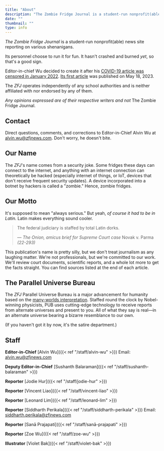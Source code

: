 ```yaml
---
title: "About"
description: "The Zombie Fridge Journal is a student-run nonprofit(able) news site reporting on various shenanigans."
date: ""
thumbnail: ""
type: info
---
```


*The Zombie Fridge Journal* is a student-run nonprofit(able) news site reporting on various shenanigans. 

Its personnel choose to run it for fun. It hasn't crashed and burned *yet*, so that's a good sign. 

Editor-in-chief Wu decided to create it after his [COVID-19 article was censored in January 2022](https://www.zfjnews.com/jan2022censorshipincident/). [Its first article](https://www.zfjnews.com/science-and-technology/2023/66-chance-world-exceeds-warming-threshold-before-2027/) was published on May 18, 2023. 

The *ZFJ* operates independently of any school authorities and is neither affiliated with nor endorsed by any of them.

*Any opinions expressed are of their respective writers and not* The Zombie Fridge Journal. 

## Contact

Direct questions, comments, and corrections to Editor-in-Chief Alvin Wu at alvin.wu@zfjnews.com. Don't worry, he doesn't bite. 

## Our Name

The *ZFJ*'s name comes from a security joke. Some fridges these days can connect to the internet, and anything with an internet connection can theoretically be hacked (especially internet of things, or IoT, devices that don't receive frequent security updates). A device incorporated into a botnet by hackers is called a "zombie." Hence, zombie fridges. 

## Our Motto

It's supposed to mean "always serious." But yeah, *of course it had to be in Latin.* Latin makes everything sound cooler. 

> The federal judiciary is staffed by total Latin dorks. 
> 
> — *The Onion, amicus brief for Supreme Court case* Novak v. Parma *(22-293)*

This publication's name is pretty silly, but we don't treat journalism as any laughing matter. We're not professionals, but we're committed to our work. We'll review court documents, scientific reports, and a whole lot more to get the facts straight. You can find sources listed at the end of each article. 

## The Parallel Universe Bureau

The *ZFJ* Parallel Universe Bureau is a major advancement for humanity based on the [many-worlds interpretation](https://en.wikipedia.org/wiki/Many-worlds_interpretation). Staffed round the clock by Nobel-winning physicists, PUB uses cutting-edge technology to receive reports from alternate universes and present to you. All of what they say is real—in an alternate universe bearing a bizarre resemblance to our own.

(If you haven't got it by now, it's the satire department.)

## Staff

**Editor-in-Chief** [Alvin Wu]({{< ref "/staff/alvin-wu" >}}) Email: alvin.wu@zfjnews.com

**Deputy Editor-in-Chief** [Sushanth Balaraman]({{< ref "/staff/sushanth-balaraman" >}})

**Reporter** [Jodie Hur]({{< ref "/staff/jodie-hur" >}})

**Reporter** [Vincent Liao]({{< ref "/staff/vincent-liao" >}})

**Reporter** [Leonard Lim]({{< ref "/staff/leonard-lim" >}})

**Reporter** [Siddharth Perikala]({{< ref "/staff/siddharth-perikala" >}}) Email: siddharth.perikala@zfjnews.com

**Reporter** [Sanā Prajapati]({{< ref "/staff/sanā-prajapati" >}})

**Reporter** [Zoe Wu]({{< ref "/staff/zoe-wu" >}})

**Illustrator** [Violet Bak]({{< ref "/staff/violet-bak" >}})
